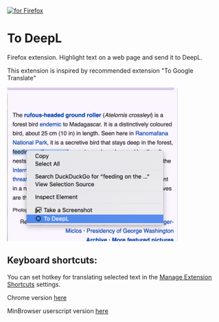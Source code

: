 
[<img src="https://blog.mozilla.org/addons/files/2020/04/get-the-addon-fx-apr-2020.svg" alt="for Firefox" height="60px">](https://addons.mozilla.org/firefox/addon/to-deepl/)

# To DeepL

Firefox extension. Highlight text on a web page and send it to DeepL.

This extension is inspired by recommended extension "To Google Translate"

<img alt="To DeepL extension" src="screenshots/1.png" width="400">

## Keyboard shortcuts:

You can set hotkey for translating selected text in the [Manage Extension Shortcuts](https://support.mozilla.org/kb/manage-extension-shortcuts-firefox) settings.

Chrome version [here](https://github.com/rewkha/chrome-to-deepl)

MinBrowser userscript version [here](https://github.com/rewkha/min-userscripts/blob/main/To-DeepL.js)
